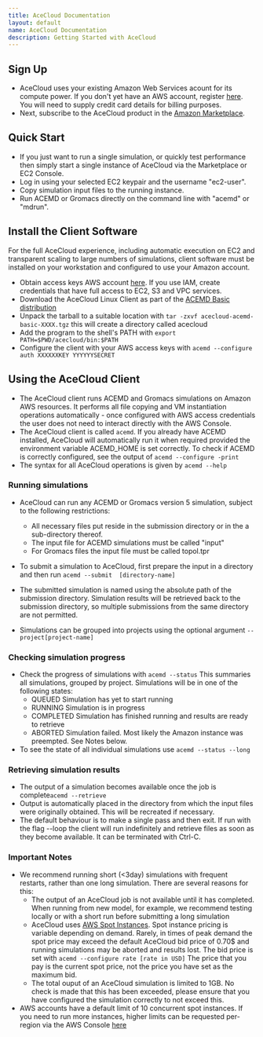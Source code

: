 ```yaml
---
title: AceCloud Documentation
layout: default
name: AceCloud Documentation
description: Getting Started with AceCloud
---
```



## Sign Up

* AceCloud uses your existing Amazon Web Services acount for its compute power. If you don't yet have an AWS account, register <a href="http://aws.amazon.com/">here</a>. You will need to supply credit card details for billing purposes.
* Next, subscribe to the AceCloud product in the <a href="https://aws.amazon.com/marketplace/pp/B00Q5ECSOG">Amazon Marketplace</a>.

## Quick Start

* If you just want to run a single simulation, or quickly test performance then simply start a single instance of AceCloud via the Marketplace or EC2 Console.
* Log in using your selected EC2 keypair and the username "ec2-user".
* Copy simulation input files to the running instance.
* Run ACEMD or Gromacs directly on the command line with "acemd" or "mdrun".

## Install the Client Software

For the full AceCloud experience, including automatic execution on EC2 and transparent scaling to large numbers of simulations, client software must be installed on your workstation and configured to use your Amazon account.

* Obtain access keys AWS account <a href="https://console.aws.amazon.com/iam/home?nc2=h_m_sc#security_credential">here</a>. If you use IAM, create credentials that have full access to EC2, S3 and VPC services.
* Download the AceCloud Linux Client as part of the <a href="http://www.acellera.com/products/molecular-dynamics-software-gpu-acemd/getacemd/">ACEMD Basic distribution</a>
* Unpack the tarball to a suitable location with
```tar -zxvf acecloud-acemd-basic-XXXX.tgz```
this will create a directory called acecloud
* Add the program to the shell's PATH with
```export PATH=$PWD/acecloud/bin:$PATH```
* Configure the client with your AWS access keys with
```acemd --configure auth XXXXXXKEY YYYYYYSECRET```

## Using the AceCloud Client

* The AceCloud client runs ACEMD and Gromacs simulations on Amazon AWS resources. It performs all file copying and VM instantiation operations automatically - once configured with AWS access credentials the user does not need to interact directly with the AWS Console.
* The AceCloud client is called ```acemd```. If you already have ACEMD installed, AceCloud will automatically run it when required provided the environment variable ACEMD_HOME is set correctly. To check if ACEMD is correctly configured, see the output of 
```acemd --configure -print``` 
* The syntax for all AceCloud operations is given by
```acemd --help```

### Running simulations

* AceCloud can run any ACEMD or Gromacs version 5 simulation, subject to the following restrictions:
  * All necessary files put reside in the submission directory or in the a sub-directory thereof.
  * The input file for ACEMD simulations must be called "input"
  * For Gromacs files the input file must be called topol.tpr


* To submit a simulation to AceCloud, first prepare the input in a directory and then run
```acemd --submit  [directory-name]```
* The submitted simulation is named using the absolute path of the submission directory. Simulation results will be retrieved back to the submission directory, so multiple submissions from the same directory are not permitted.
* Simulations can be grouped into projects using the optional argument ```--project[project-name]```

### Checking simulation progress

* Check the progress of simulations with
```acemd --status```
This summaries all simulations, grouped by project. Simulations will be in one of the following states:
  * QUEUED Simulation has yet to start running
  * RUNNING Simulation is in progress
  * COMPLETED Simulation has finished running and results are ready to retrieve
  * ABORTED Simulation failed. Most likely the Amazon instance was preempted. See Notes below.
* To see the state of all individual simulations use
```acemd --status --long```


### Retrieving simulation results

* The output of a simulation becomes available once the job is complete```acemd --retrieve```
* Output is automatically placed in the directory from which the input files were originally obtained. This will be recreated if necessary.
* The default behaviour is to make a single pass and then exit. If run with the flag --loop the client will run indefinitely and retrieve files as soon as they become available. It can be terminated with Ctrl-C. 



### Important Notes

* We recommend running short (<3day) simulations with frequent restarts, rather than one long simulation. There are several reasons for this:
  * The output of an AceCloud job is not available until it has completed. When running from new model, for example, we recommend testing locally or with a short run before submitting a long simulation
  * AceCloud uses <a href="http://aws.amazon.com/ec2/purchasing-options/spot-instances/">AWS Spot Instances</a>. Spot instance pricing is variable depending on demand. Rarely, in times of peak demand the spot price may exceed the default AceCloud bid price of 0.70$ and running simulations may be aborted and results lost.  The bid price is set with
```acemd --configure rate [rate in USD]```
The price that you pay is the current spot price, not the price you have set as the maximum bid.
  * The total ouput of an AceCloud simulation is limited to 1GB. No check is made that this has been exceeded, please ensure that you have configured the simulation correctly to not exceed this.
* AWS accounts have a default limit of 10 concurrent spot instances. If you need to run more instances, higher limits can be requested per-region via the AWS Console <a href="https://console.aws.amazon.com/ec2/v2/home?region=us-west-2#Limits">here</a>
